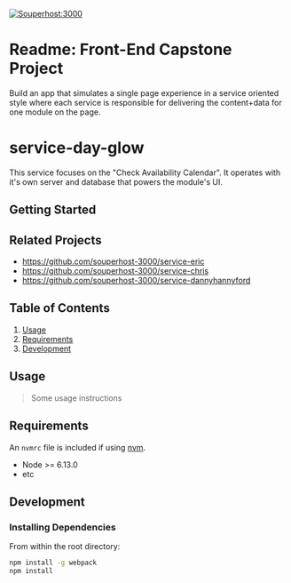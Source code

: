 [![Souperhost:3000](https://circleci.com/gh/souperhost-3000/service-day-glow.svg?style=shield)](https://github.com/souperhost-3000/service-day-glow/)

# Readme: Front-End Capstone Project
Build an app that simulates a single page experience in a service oriented style where each service is responsible for delivering the content+data for one module on the page.

# service-day-glow
This service focuses on the "Check Availability Calendar". It operates with it's own server and database that powers the module's UI.

## Getting Started

<!-- Graphic? GIF -->

## Related Projects

  - https://github.com/souperhost-3000/service-eric
  - https://github.com/souperhost-3000/service-chris
  - https://github.com/souperhost-3000/service-dannyhannyford

## Table of Contents

1. [Usage](#Usage)
1. [Requirements](#requirements)
1. [Development](#development)

## Usage

> Some usage instructions
<!-- all the code required to get started
nothing flashy, just basics
images of what if should look like -->

## Requirements

An `nvmrc` file is included if using [nvm](https://github.com/creationix/nvm).

- Node >= 6.13.0
- etc

## Development

### Installing Dependencies

From within the root directory:

```sh
npm install -g webpack
npm install
```
